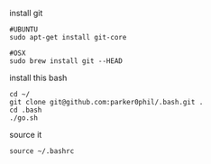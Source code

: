 install git
```
#UBUNTU
sudo apt-get install git-core
```
```
#OSX
sudo brew install git --HEAD
```

install this bash
```
cd ~/
git clone git@github.com:parker0phil/.bash.git .
cd .bash
./go.sh
```

source it
```
source ~/.bashrc
```


